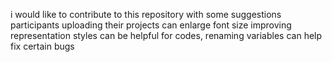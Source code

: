 i would like to contribute to this repository with some suggestions
participants uploading their projects can enlarge font size
improving representation styles can be helpful
for codes, renaming variables can help fix certain bugs

